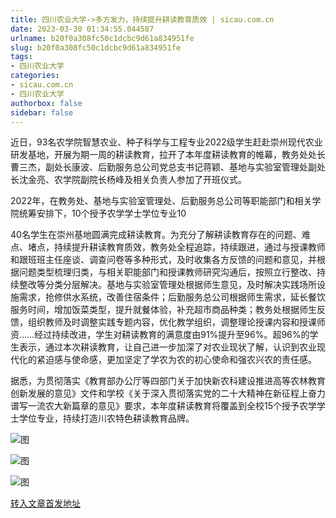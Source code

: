 ```yaml
---
title: 四川农业大学->多方发力，持续提升耕读教育质效 | sicau.com.cn
date: 2023-03-30 01:34:55.044587
urlname: b20f0a308fc50c1dcbc9d61a834951fe
slug: b20f0a308fc50c1dcbc9d61a834951fe
tags: 
- 四川农业大学
categories:
- sicau.com.cn
- 四川农业大学
authorbox: false
sidebar: false
---
```

近日，93名农学院智慧农业、种子科学与工程专业2022级学生赶赴崇州现代农业研发基地，开展为期一周的耕读教育，拉开了本年度耕读教育的帷幕，教务处处长曹三杰，副处长康波、后勤服务总公司党总支书记蒋颖、基地与实验室管理处副处长沈金亮、农学院副院长杨峰及相关负责人参加了开班仪式。  

2022年，在教务处、基地与实验室管理处、后勤服务总公司等职能部门和相关学院统筹安排下，10个授予农学学士学位专业10
<!--more-->
40名学生在崇州基地圆满完成耕读教育。为充分了解耕读教育存在的问题、难点、堵点，持续提升耕读教育质效，教务处全程追踪，持续跟进，通过与授课教师和跟班班主任座谈、调查问卷等多种形式，及时收集各方反馈的问题和意见，并根据问题类型梳理归类，与相关职能部门和授课教师研究沟通后，按照立行整改、持续整改等分类分层解决。基地与实验室管理处根据师生意见，及时解决实践场所设施需求，抢修供水系统，改善住宿条件；后勤服务总公司根据师生需求，延长餐饮服务时间，增加饭菜类型，提升就餐体验，补充超市商品种类；教务处根据师生反馈，组织教师及时调整实践专题内容，优化教学组织，调整理论授课内容和授课师资……经过持续改进，学生对耕读教育的满意度由91%提升至96%。超96%的学生表示，通过本次耕读教育，让自己进一步加深了对农业现状了解，认识到农业现代化的紧迫感与使命感，更加坚定了学农为农的初心使命和强农兴农的责任感。

据悉，为贯彻落实《教育部办公厅等四部门关于加快新农科建设推进高等农林教育创新发展的意见》文件和学校《关于深入贯彻落实党的二十大精神在新征程上奋力谱写一流农大新篇章的意见》要求，本年度耕读教育将覆盖到全校15个授予农学学士学位专业，持续打造川农特色耕读教育品牌。

![图](https://news.sicau.edu.cn/__local/7/AA/BE/46094D755D1E3B6F2D0288EE43C_9758E83C_3C530.jpg)

![图](https://news.sicau.edu.cn/__local/E/99/81/F7137C97F1FEE54C56184447D75_AFCE87C3_3D65F1.png)

![图](https://news.sicau.edu.cn/__local/5/9A/97/76ED01B388085F3A78034BA4449_84480553_1B9D36.png)

[转入文章首发地址](https://news.sicau.edu.cn/info/1078/71579.htm)